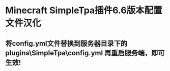 # Minecraft SimpleTpa插件6.6版本配置文件汉化
## 将config.yml文件替换到服务器目录下的 plugins\SimpleTpa\config.yml 再重启服务端，即可生效!
